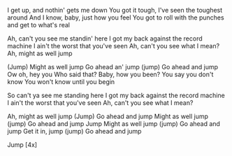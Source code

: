 I get up, and nothin' gets me down
You got it tough, I've seen the toughest around
And I know, baby, just how you feel
You got to roll with the punches and get to what's real

Ah, can't you see me standin' here
I got my back against the record machine
I ain't the worst that you've seen
Ah, can't you see what I mean?
Ah, might as well jump

(Jump)
Might as well jump
Go ahead an' jump (jump)
Go ahead and jump
Ow oh, hey you
Who said that?
Baby, how you been?
You say you don't know
You won't know until you begin

So can't ya see me standing here
I got my back against the record machine
I ain't the worst that you've seen
Ah, can't you see what I mean?

Ah, might as well jump
(Jump)
Go ahead and jump
Might as well jump (jump)
Go ahead and jump
Jump
Might as well jump (jump)
Go ahead and jump
Get it in, jump (jump)
Go ahead and jump

Jump [4x]